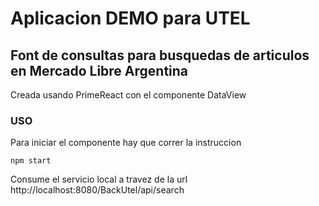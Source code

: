 # Aplicacion DEMO para UTEL

## Font de consultas para busquedas de articulos en Mercado Libre Argentina


<p>
Creada usando PrimeReact con el componente DataView

### USO
<p>
Para iniciar el componente hay que correr la instruccion 

``` batch
npm start
```

Consume el servicio local a travez de la url http://localhost:8080/BackUtel/api/search 
